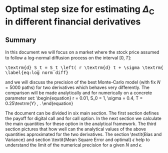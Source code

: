 # Optimal step size for estimating $\Delta_{\textrm{C}}$ in different financial derivatives

## Summary

In this document we will focus on a market where the stock price assumed to follow a log-normal diﬀusion process on the interval $[0,T]$:
<pre xml:lang="latex">
\textrm{d} S_t = S_t \left( r \textrm{d} t + \sigma \textrm{d} W_t\right),
\label{eq:log_norm_diff}
</pre>
and we will discuss the precision of the best Monte-Carlo model (with fix $N=5000$ paths) for two derivatives which behaves very differently. The comparison will be made analytically and for numerically on a concrete parameter set:
\begin{equation}
r = 0.01, S_0 = 1, \sigma = 0.4, T = 0.25\textrm{Y} \, .
\end{equation}

The document can be divided in six main section. The first section defines the payoff for digital call and for call option. In the next section we calculate the main quantities for these option in the analytical framework. The third section pictures that how well can the analytical values of the above quantities approximated for the two derivatives. The section \textit{Bias and Variance} and section \textit{Mean Square Error and optimal} $\epsilon$ help to understand the limit of the numerical precision for a given $N$ and $\epsilon$.